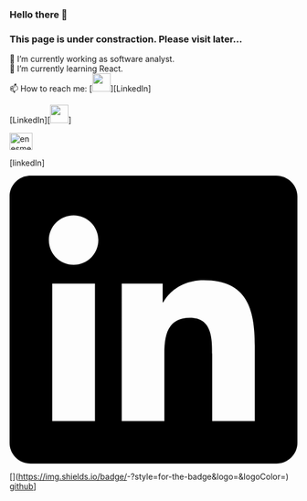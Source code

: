 ### Hello there 👋
### This page is under constraction. Please visit later...  

🔭 I’m currently working as software analyst.  
🌱 I’m currently learning React.  
📫 How to reach me: 
[<img height="32" width="32" color="#0A66C2" src="https://unpkg.com/simple-icons@v7/icons/linkedin.svg" />][LinkedIn]

[LinkedIn][<img height="32" width="32" src="https://cdn.jsdelivr.net/npm/simple-icons@v7/icons/LinkedIn.svg" />]

<a href="https://linkedin.com/in/enesmerdane/" target="blank"><img align="center" src="https://raw.githubusercontent.com/rahuldkjain/github-profile-readme-generator/master/src/images/icons/Social/linked-in-alt.svg" alt="enesmerdane" height="30" width="40" /></a>

[linkedIn]

<svg role="img" viewBox="0 0 24 24" xmlns="http://www.w3.org/2000/svg"><title>LinkedIn</title><path d="M20.447 20.452h-3.554v-5.569c0-1.328-.027-3.037-1.852-3.037-1.853 0-2.136 1.445-2.136 2.939v5.667H9.351V9h3.414v1.561h.046c.477-.9 1.637-1.85 3.37-1.85 3.601 0 4.267 2.37 4.267 5.455v6.286zM5.337 7.433c-1.144 0-2.063-.926-2.063-2.065 0-1.138.92-2.063 2.063-2.063 1.14 0 2.064.925 2.064 2.063 0 1.139-.925 2.065-2.064 2.065zm1.782 13.019H3.555V9h3.564v11.452zM22.225 0H1.771C.792 0 0 .774 0 1.729v20.542C0 23.227.792 24 1.771 24h20.451C23.2 24 24 23.227 24 22.271V1.729C24 .774 23.2 0 22.222 0h.003z"/></svg>



[<Badge Name>](https://img.shields.io/badge/<Badge Text>-<Background Color>?style=for-the-badge&logo=<Icon Name>&logoColor=<Logo Color>)
[github](https://img.shields.io/badge/GitHub-000000?style=for-the-badge&logo=GitHub&logoColor=white)]
